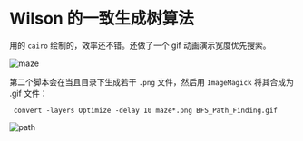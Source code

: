 # Wilson 的一致生成树算法

用的 ```cairo``` 绘制的，效率还不错。还做了一个 gif 动画演示宽度优先搜索。

![maze](https://github.com/wyfly87/Python_Math_Visualizations/blob/master/Wilson_Uniform_Spanning_Tree/Wilson_Uniform_Spanning_Tree.png)

第二个脚本会在当且目录下生成若干 ```.png``` 文件，然后用 ```ImageMagick``` 将其合成为 .gif 文件：

``` convert -layers Optimize -delay 10 maze*.png BFS_Path_Finding.gif```


![path](https://github.com/wyfly87/Python_Math_Visualizations/blob/master/Wilson_Uniform_Spanning_Tree/BFS_Path_Finding.gif)
